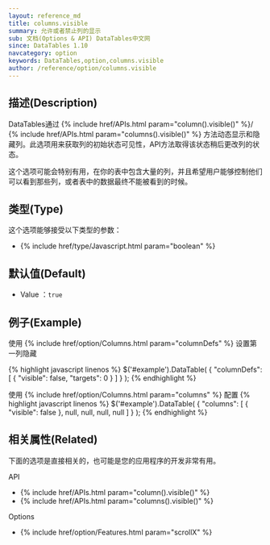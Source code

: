 ```yaml
---
layout: reference_md
title: columns.visible
summary: 允许或者禁止列的显示
sub: 文档(Options & API) DataTables中文网
since: DataTables 1.10
navcategory: option
keywords: DataTables,option,columns.visible
author: /reference/option/columns.visible
---
```


## 描述(Description)
DataTables通过 {% include href/APIs.html param="column().visible()" %}/ {% include href/APIs.html param="columns().visible()" %}
方法动态显示和隐藏列。此选项用来获取列的初始状态可见性，API方法取得该状态稍后更改列的状态。

这个选项可能会特别有用，在你的表中包含大量的列，并且希望用户能够控制他们可以看到那些列，或者表中的数据最终不能被看到的时候。

## 类型(Type)
这个选项能够接受以下类型的参数：

- {% include href/type/Javascript.html param="boolean" %}


## 默认值(Default)
- Value ：`true`


## 例子(Example)
使用 {% include href/option/Columns.html param="columnDefs" %} 设置第一列隐藏

{% highlight javascript linenos %}
$('#example').DataTable( {
    "columnDefs": [
        { "visible": false, "targets": 0 }
      ]
} );
{% endhighlight %}

使用 {% include href/option/Columns.html param="columns" %} 配置
{% highlight javascript linenos %}
$('#example').DataTable( {
 "columns": [
     { "visible": false },
     null,
     null,
     null,
     null
   ] 
} );
{% endhighlight %}


## 相关属性(Related)
下面的选项是直接相关的，也可能是您的应用程序的开发非常有用。

API

- {% include href/APIs.html param="column().visible()" %}
- {% include href/APIs.html param="columns().visible()" %}

Options

- {% include href/option/Features.html param="scrollX" %}
